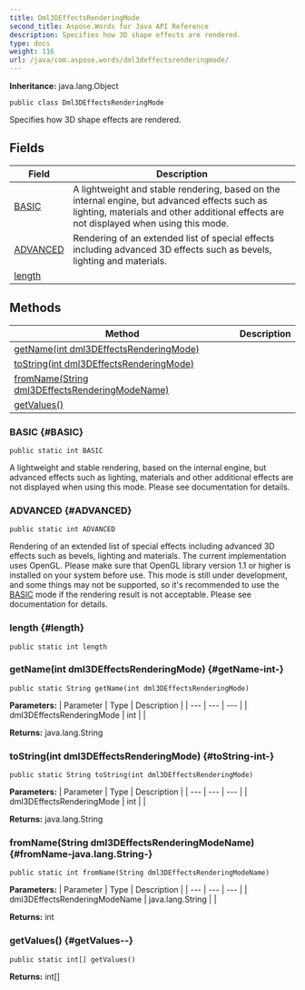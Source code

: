 ```yaml
---
title: Dml3DEffectsRenderingMode
second_title: Aspose.Words for Java API Reference
description: Specifies how 3D shape effects are rendered.
type: docs
weight: 116
url: /java/com.aspose.words/dml3deffectsrenderingmode/
---
```


**Inheritance:**
java.lang.Object
```
public class Dml3DEffectsRenderingMode
```

Specifies how 3D shape effects are rendered.
## Fields

| Field | Description |
| --- | --- |
| [BASIC](#BASIC) | A lightweight and stable rendering, based on the internal engine, but advanced effects such as lighting, materials and other additional effects are not displayed when using this mode. |
| [ADVANCED](#ADVANCED) | Rendering of an extended list of special effects including advanced 3D effects such as bevels, lighting and materials. |
| [length](#length) |  |
## Methods

| Method | Description |
| --- | --- |
| [getName(int dml3DEffectsRenderingMode)](#getName-int-) |  |
| [toString(int dml3DEffectsRenderingMode)](#toString-int-) |  |
| [fromName(String dml3DEffectsRenderingModeName)](#fromName-java.lang.String-) |  |
| [getValues()](#getValues--) |  |
### BASIC {#BASIC}
```
public static int BASIC
```


A lightweight and stable rendering, based on the internal engine, but advanced effects such as lighting, materials and other additional effects are not displayed when using this mode. Please see documentation for details.

### ADVANCED {#ADVANCED}
```
public static int ADVANCED
```


Rendering of an extended list of special effects including advanced 3D effects such as bevels, lighting and materials. The current implementation uses OpenGL. Please make sure that OpenGL library version 1.1 or higher is installed on your system before use. This mode is still under development, and some things may not be supported, so it's recommended to use the [BASIC](../../com.aspose.words/dml3deffectsrenderingmode\#BASIC) mode if the rendering result is not acceptable. Please see documentation for details.

### length {#length}
```
public static int length
```


### getName(int dml3DEffectsRenderingMode) {#getName-int-}
```
public static String getName(int dml3DEffectsRenderingMode)
```




**Parameters:**
| Parameter | Type | Description |
| --- | --- | --- |
| dml3DEffectsRenderingMode | int |  |

**Returns:**
java.lang.String
### toString(int dml3DEffectsRenderingMode) {#toString-int-}
```
public static String toString(int dml3DEffectsRenderingMode)
```




**Parameters:**
| Parameter | Type | Description |
| --- | --- | --- |
| dml3DEffectsRenderingMode | int |  |

**Returns:**
java.lang.String
### fromName(String dml3DEffectsRenderingModeName) {#fromName-java.lang.String-}
```
public static int fromName(String dml3DEffectsRenderingModeName)
```




**Parameters:**
| Parameter | Type | Description |
| --- | --- | --- |
| dml3DEffectsRenderingModeName | java.lang.String |  |

**Returns:**
int
### getValues() {#getValues--}
```
public static int[] getValues()
```




**Returns:**
int[]
